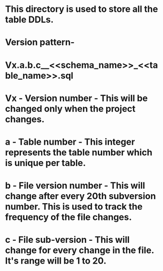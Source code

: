 # This directory is used to store all the table DDLs.

# Version pattern-

# Vx.a.b.c__<<schema_name>>_<<table_name>>.sql

# Vx - Version number - This will be changed only when the project changes.
# a - Table number - This integer represents the table number which is unique per table.
# b - File version number - This will change after every 20th subversion number. This is used to track the frequency of the file changes.
# c - File sub-version - This will change for every change in the file. It's range will be 1 to 20.